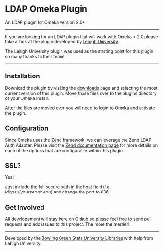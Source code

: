 # LDAP Omeka Plugin

An LDAP plugin for Omeka version 2.0+

------

If you are looking for an LDAP plugin that will work with Omeka < 2.0 please
take a look at the plugin developed by [Lehigh University](http://code.google.com/p/omeka-ldap-plugin/).


The Lehigh University plugin was used as the starting point for this plugin so
many thanks to their team!

------

## Installation

Download the plugin by visiting the [downloads](https://github.com/BGSU-LITS/LDAP-Plugin/downloads)
page and selecting the most current version of this plugin. Move those files over
to the plugins directory of your Omeka install.

After the files are moved over you will need to login to Omeka and activate
the plugin.


## Configuration

Since Omeka uses the Zend framework, we can leverage the Zend LDAP Auth Adapter.
Please visit the [Zend documentation page](http://framework.zend.com/manual/1.12/en/zend.auth.adapter.ldap.html#zend.auth.adapter.ldap.server-options)
for more details on each of the options that are configurable within this plugin.

## SSL?

Yes!

Just include the full secure path in the host field (_i.e. ldaps://yourserver.edu_)
and change the port to 636.

## Get Involved

All developement will stay here on Github so please feel free to send pull requests
and add issues to this project. The more the merrier!

------

Developed by the [Bowling Green State University Libraries](http://www.bgsu.edu/colleges/library/index.html)
with help from Lehigh University.
